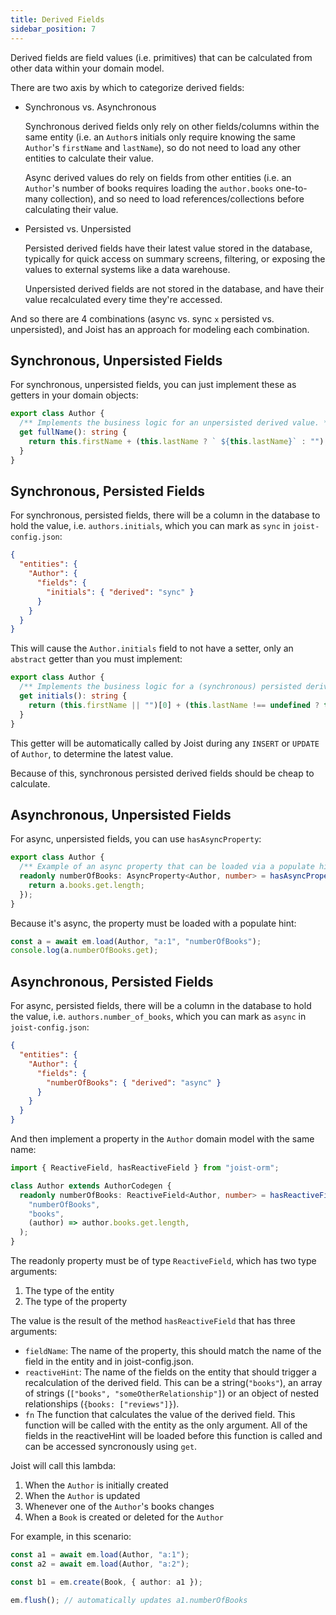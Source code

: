 ```yaml
---
title: Derived Fields
sidebar_position: 7
---
```


Derived fields are field values (i.e. primitives) that can be calculated from other data within your domain model.

There are two axis by which to categorize derived fields:

- Synchronous vs. Asynchronous

  Synchronous derived fields only rely on other fields/columns within the same entity (i.e. an `Author`s initials only require knowing the same `Author`'s `firstName` and `lastName`), so do not need to load any other entities to calculate their value.

  Async derived values do rely on fields from other entities (i.e. an `Author`'s number of books requires loading the `author.books` one-to-many collection), and so need to load references/collections before calculating their value.

- Persisted vs. Unpersisted

  Persisted derived fields have their latest value stored in the database, typically for quick access on summary screens, filtering, or exposing the values to external systems like a data warehouse.

  Unpersisted derived fields are not stored in the database, and have their value recalculated every time they're accessed.

And so there are 4 combinations (async vs. sync `x` persisted vs. unpersisted), and Joist has an approach for modeling each combination.

## Synchronous, Unpersisted Fields

For synchronous, unpersisted fields, you can just implement these as getters in your domain objects:

```typescript
export class Author {
  /** Implements the business logic for an unpersisted derived value. */
  get fullName(): string {
    return this.firstName + (this.lastName ? ` ${this.lastName}` : "");
  }
}
```

## Synchronous, Persisted Fields

For synchronous, persisted fields, there will be a column in the database to hold the value, i.e. `authors.initials`, which you can mark as `sync` in `joist-config.json`:

```json
{
  "entities": {
    "Author": {
      "fields": {
        "initials": { "derived": "sync" }
      }
    }
  }
}
```

This will cause the `Author.initials` field to not have a setter, only an `abstract` getter than you must implement:

```typescript
export class Author {
  /** Implements the business logic for a (synchronous) persisted derived value. */
  get initials(): string {
    return (this.firstName || "")[0] + (this.lastName !== undefined ? this.lastName[0] : "");
  }
}
```

This getter will be automatically called by Joist during any `INSERT` or `UPDATE` of `Author`, to determine the latest value.

Because of this, synchronous persisted derived fields should be cheap to calculate.

## Asynchronous, Unpersisted Fields

For async, unpersisted fields, you can use `hasAsyncProperty`:

```typescript
export class Author {
  /** Example of an async property that can be loaded via a populate hint. */
  readonly numberOfBooks: AsyncProperty<Author, number> = hasAsyncProperty("books", (a) => {
    return a.books.get.length;
  });
}
```

Because it's async, the property must be loaded with a populate hint:

```typescript
const a = await em.load(Author, "a:1", "numberOfBooks");
console.log(a.numberOfBooks.get);
```

## Asynchronous, Persisted Fields

For async, persisted fields, there will be a column in the database to hold the value, i.e. `authors.number_of_books`, which you can mark as `async` in `joist-config.json`:

```json
{
  "entities": {
    "Author": {
      "fields": {
        "numberOfBooks": { "derived": "async" }
      }
    }
  }
}
```

And then implement a property in the `Author` domain model with the same name:

```typescript
import { ReactiveField, hasReactiveField } from "joist-orm";

class Author extends AuthorCodegen {
  readonly numberOfBooks: ReactiveField<Author, number> = hasReactiveField(
    "numberOfBooks",
    "books",
    (author) => author.books.get.length,
  );
}
```
The readonly property must be of type `ReactiveField`, which has two type arguments:
1. The type of the entity
2. The type of the property

The value is the result of the method `hasReactiveField` that has three arguments:
* `fieldName`: The name of the property, this should match the name of the field in the entity and in joist-config.json.
* `reactiveHint`: The name of the fields on the entity that should trigger a recalculation of the derived field. This can be a string(`"books"`), an array of strings (`["books", "someOtherRelationship"]`) or an object of nested relationships (`{books: ["reviews"]}`).
* `fn` The function that calculates the value of the derived field. This function will be called with the entity as the only argument. All of the fields in the reactiveHint will be loaded before this function is called and can be accessed syncronously using `get`.

Joist will call this lambda:

1. When the `Author` is initially created
2. When the `Author` is updated
3. Whenever one of the `Author`'s books changes
4. When a `Book` is created or deleted for the `Author`

For example, in this scenario:

```typescript
const a1 = await em.load(Author, "a:1");
const a2 = await em.load(Author, "a:2");

const b1 = em.create(Book, { author: a1 });

em.flush(); // automatically updates a1.numberOfBooks
```
